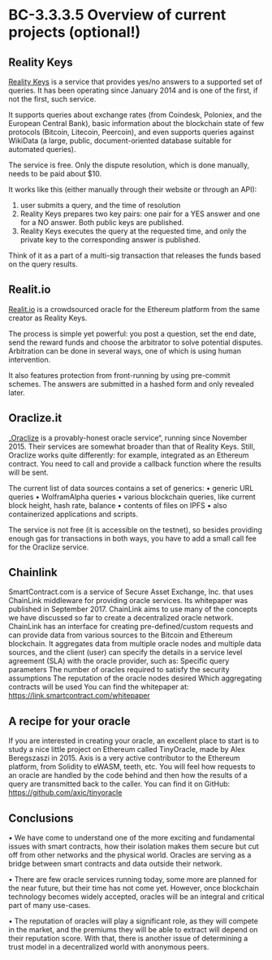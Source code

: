 # BC-3.3.3.5	Overview of current projects (optional!)

## Reality Keys
[Reality Keys]( https://www.realitykeys.com/) is a service that provides yes/no answers to a supported set of queries. It has been operating since January 2014 and is one of the first, if not the first, such service.

It supports queries about exchange rates (from Coindesk, Poloniex, and the European Central Bank), basic information about the blockchain state of few protocols (Bitcoin, Litecoin, Peercoin), and even supports queries against WikiData (a large, public, document-oriented database suitable for automated queries).

The service is free. Only the dispute resolution, which is done manually, needs to be paid about $10.

It works like this (either manually through their website or through an API):
1.	user submits a query, and the time of resolution
2.	Reality Keys prepares two key pairs: one pair for a YES answer and one for a NO answer. Both public keys are published.
3.	Reality Keys executes the query at the requested time, and only the private key to the corresponding answer is published.

Think of it as a part of a multi-sig transaction that releases the funds based on the query results.

## Realit.io
[Realit.io]( https://realit.io/) is a crowdsourced oracle for the Ethereum platform from the same creator as Reality Keys.

The process is simple yet powerful: you post a question, set the end date, send the reward funds and choose the arbitrator to solve potential disputes. Arbitration can be done in several ways, one of which is using human intervention.

It also features protection from front-running by using pre-commit schemes. The answers are submitted in a hashed form and only revealed later.

## Oraclize.it
„[Oraclize](HTTPS:www.oraclize.it) is a provably-honest oracle service“, running since November 2015. Their services are somewhat broader than that of Reality Keys. Still, Oraclize works quite differently: for example, integrated as an Ethereum contract. You need to call and provide a callback function where the results will be sent.

The current list of data sources contains a set of generics:
•	generic URL queries
•	WolframAlpha queries
•	various blockchain queries, like current block height, hash rate, balance
•	contents of files on IPFS
•	also containerized applications and scripts.

The service is not free (it is accessible on the testnet), so besides providing enough gas for transactions in both ways, you have to add a small call fee for the Oraclize service.

## Chainlink
SmartContract.com is a service of Secure Asset Exchange, Inc. that uses ChainLink middleware for providing oracle services. Its whitepaper was published in September 2017.
ChainLink aims to use many of the concepts we have discussed so far to create a decentralized oracle network. ChainLink has an interface for creating pre-defined/custom requests and can provide data from various sources to the Bitcoin and Ethereum blockchain.
It aggregates data from multiple oracle nodes and multiple data sources, and the client (user) can specify the details in a service level agreement (SLA) with the oracle provider, such as:
Specific query parameters
The number of oracles required to satisfy the security assumptions The reputation of the oracle nodes desired
Which aggregating contracts will be used
You can find the whitepaper at: https://link.smartcontract.com/whitepaper  

## A recipe for your oracle
If you are interested in creating your oracle, an excellent place to start is to study a nice little project on Ethereum called TinyOracle, made by Alex Beregszaszi in 2015.
Axis is a very active contributor to the Ethereum platform, from Solidity to eWASM, teeth, etc.
You will feel how requests to an oracle are handled by the code behind and then how the results of a query are transmitted back to the caller.
You can find it on GitHub: https://github.com/axic/tinyoracle

## Conclusions

•	We have come to understand one of the more exciting and fundamental issues with smart contracts, how their isolation makes them secure but cut off from other networks and the physical world. Oracles are serving as a bridge between smart contracts and data outside their network.

•	There are few oracle services running today, some more are planned for the near future, but their time has not come yet. However, once blockchain technology becomes widely accepted, oracles will be an integral and critical part of many use-cases.

•	The reputation of oracles will play a significant role, as they will compete in the market, and the premiums they will be able to extract will depend on their reputation score. With that, there is another issue of determining a trust model in a decentralized world with anonymous peers.
